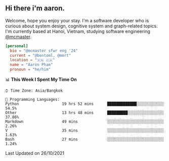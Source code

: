 <h2><b>Hi there i'm aaron. </b></h2>

Welcome, hope you enjoy your stay. I'm a software developer who is curious about system design, cognitive system and graph-related topics. I'm currently based at Hanoi, Vietnam, studying software engineering [@mcmaster](https://www.mcmaster.ca/).

```toml
[personal]
  bio = "@mcmaster sfwr eng '24"
  current = "@bentoml, @mmrt"
  location = "🇻🇳 🇨🇦"
  name = "Aaron Pham"
  pronoun = "he/him"
```
<!--<img src="https://github-readme-stats.vercel.app/api?username=aarnphm&show_icons=true&count_private=true&theme=dark" height="170"/>-->
<!--<img src="https://github-readme-stats.vercel.app/api/top-langs/?username=aarnphm&layout=compact&hide=css&theme=dark" height="170" />-->

<!--START_SECTION:waka-->
📊 **This Week I Spent My Time On** 

```text
⌚︎ Time Zone: Asia/Bangkok

💬 Programming Languages: 
Python                   19 hrs 52 mins      █████████████░░░░░░░░░░░░   54.5% 
Other                    13 hrs 48 mins      █████████░░░░░░░░░░░░░░░░   37.86% 
Markdown                 49 mins             ░░░░░░░░░░░░░░░░░░░░░░░░░   2.26% 
V                        35 mins             ░░░░░░░░░░░░░░░░░░░░░░░░░   1.63% 
Bash                     27 mins             ░░░░░░░░░░░░░░░░░░░░░░░░░   1.24%

```


 Last Updated on 26/10/2021
<!--END_SECTION:waka-->
